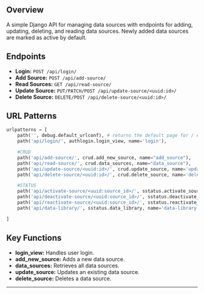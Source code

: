 ## Overview

A simple Django API for managing data sources with endpoints for adding, updating, deleting, and reading data sources. Newly added data sources are marked as active by default.

## Endpoints

- **Login:** `POST /api/login/`
- **Add Source:** `POST /api/add-source/`
- **Read Sources:** `GET /api/read-source/`
- **Update Source:** `PUT/PATCH/POST /api/update-source/<uuid:id>/`
- **Delete Source:** `DELETE/POST /api/delete-source/<uuid:id>/`

## URL Patterns

```python
urlpatterns = [
    path('', debug.default_urlconf), # returns the default page for / end-point
    path('api/login/', authlogin.login_view, name='login'),

    #CRUD
    path('api/add-source/', crud.add_new_source, name="add_source"),
    path('api/read-source/', crud.data_sources, name="data_source"),
    path('api/update-source/<uuid:id>/', crud.update_source, name='update_source'),
    path('api/delete-source/<uuid:id>/', crud.delete_source, name='delete_source'),

    #STATUS
    path('api/activate-source/<uuid:source_id>/', sstatus.activate_source, name='activate_source'),
    path('api/deactivate-source/<uuid:source_id>/', sstatus.deactivate_source, name='deactivate_source'),
    path('api/reactivate-source/<uuid:source_id>/', sstatus.reactivate_source, name='reactivate_source'),
    path('api/data-library/', sstatus.data_library, name='data-library'),

]
```

## Key Functions

- **login_view:** Handles user login.
- **add_new_source:** Adds a new data source.
- **data_sources:** Retrieves all data sources.
- **update_source:** Updates an existing data source.
- **delete_source:** Deletes a data source.

---
